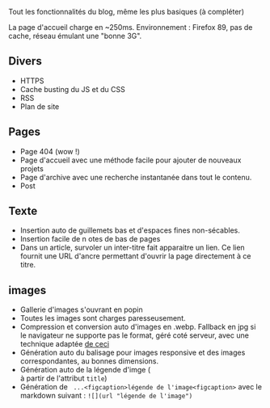 Tout les fonctionnalités du blog, même les plus basiques (à compléter)


La page d'accueil charge en ~250ms. Environnement : Firefox 89, pas de cache, réseau émulant une "bonne 3G".


## Divers
- HTTPS
- Cache busting du JS et du CSS
- RSS
- Plan de site

## Pages

- Page 404 (wow !)
- Page d'accueil avec une méthode facile pour ajouter de nouveaux projets
- Page d'archive avec une recherche instantanée dans tout le contenu.
- Post


## Texte

- Insertion auto de guillemets bas et d'espaces fines non-sécables.
- Insertion facile de n	otes de bas de pages
- Dans un article, survoler un inter-titre fait apparaitre un lien. Ce lien fournit une URL d'ancre permettant d'ouvrir la page directement à ce titre.



## images

- Gallerie d'images s'ouvrant en popin
- Toutes les images sont charges paresseusement.
- Compression et conversion auto d'images en .webp. Fallback en jpg si le navigateur ne supporte pas le format, géré coté serveur, avec une technique adaptée [de ceci](https://github.com/cdowdy/Nginx-Content-Negotiation/blob/master/nginx.conf)
- Génération auto du balisage pour images responsive et des images correspondantes, au bonnes dimensions.
- Génération auto de la légende d'imge (<figcaption> à partir de l'attribut `title`)
- Génération de ` ...<figcaption>légende de l'image<figcaption>` avec le markdown suivant : `![](url "légende de l'image")`

